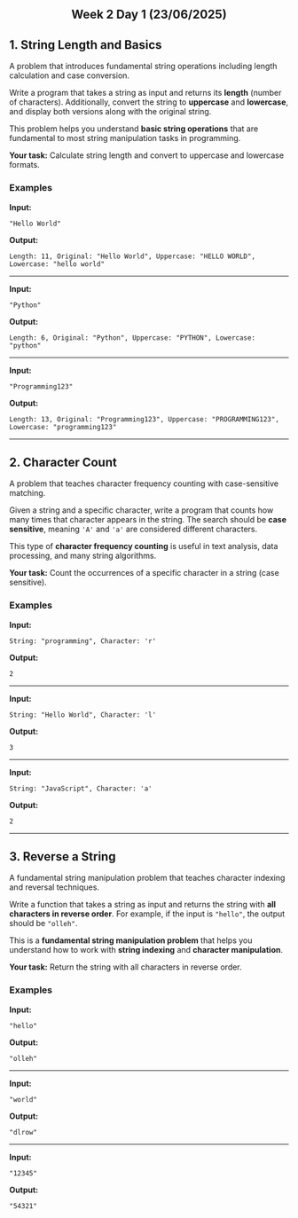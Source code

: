 
<h2 align="center">Week 2 Day 1 (23/06/2025)</h2>

## 1. String Length and Basics
A problem that introduces fundamental string operations including length calculation and case conversion.

Write a program that takes a string as input and returns its **length** (number of characters). Additionally, convert the string to **uppercase** and **lowercase**, and display both versions along with the original string.

This problem helps you understand **basic string operations** that are fundamental to most string manipulation tasks in programming.

**Your task:** Calculate string length and convert to uppercase and lowercase formats.

### Examples

**Input:**
```
"Hello World"
```
**Output:**
```
Length: 11, Original: "Hello World", Uppercase: "HELLO WORLD", Lowercase: "hello world"
```

---

**Input:**
```
"Python"
```
**Output:**
```
Length: 6, Original: "Python", Uppercase: "PYTHON", Lowercase: "python"
```

---

**Input:**
```
"Programming123"
```
**Output:**
```
Length: 13, Original: "Programming123", Uppercase: "PROGRAMMING123", Lowercase: "programming123"
```

---

## 2. Character Count
A problem that teaches character frequency counting with case-sensitive matching.

Given a string and a specific character, write a program that counts how many times that character appears in the string. The search should be **case sensitive**, meaning `'A'` and `'a'` are considered different characters.

This type of **character frequency counting** is useful in text analysis, data processing, and many string algorithms.

**Your task:** Count the occurrences of a specific character in a string (case sensitive).

### Examples

**Input:**
```
String: "programming", Character: 'r'
```
**Output:**
```
2
```

---

**Input:**
```
String: "Hello World", Character: 'l'
```
**Output:**
```
3
```

---

**Input:**
```
String: "JavaScript", Character: 'a'
```
**Output:**
```
2
```

---

## 3. Reverse a String
A fundamental string manipulation problem that teaches character indexing and reversal techniques.

Write a function that takes a string as input and returns the string with **all characters in reverse order**. For example, if the input is `"hello"`, the output should be `"olleh"`.

This is a **fundamental string manipulation problem** that helps you understand how to work with **string indexing** and **character manipulation**.

**Your task:** Return the string with all characters in reverse order.

### Examples

**Input:**
```
"hello"
```
**Output:**
```
"olleh"
```

---

**Input:**
```
"world"
```
**Output:**
```
"dlrow"
```

---

**Input:**
```
"12345"
```
**Output:**
```
"54321"
```
